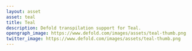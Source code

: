 ```yaml
---
layout: asset
asset: teal
title: Teal
description: Defold transpilation support for Teal.
opengraph_image: https://www.defold.com/images/assets/teal-thumb.png
twitter_image: https://www.defold.com/images/assets/teal-thumb.png
---
```

